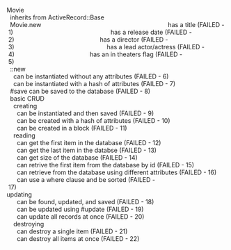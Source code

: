 Movie                                                                           
  inherits from ActiveRecord::Base                                              
  Movie.new                                                                     
    has a title (FAILED - 1)                                                    
    has a release date (FAILED - 2)                                             
    has a director (FAILED - 3)                                                 
    has a lead actor/actress (FAILED - 4)                                       
    has an in theaters flag (FAILED - 5)                                        
  ::new                                                                         
    can be instantiated without any attributes (FAILED - 6)                     
    can be instantiated with a hash of attributes (FAILED - 7)                  
  #save
    can be saved to the database (FAILED - 8)                                   
  basic CRUD                                                                    
    creating                                                                    
      can be instantiated and then saved (FAILED - 9)                           
      can be created with a hash of attributes (FAILED - 10)                    
      can be created in a block (FAILED - 11)                                   
    reading                                                                     
      can get the first item in the database (FAILED - 12)                      
      can get the last item in the databse (FAILED - 13)                        
      can get size of the database (FAILED - 14)                                
      can retrive the first item from the database by id (FAILED - 15)          
      can retrieve from the database using different attributes (FAILED - 16)   
      can use a where clause and be sorted (FAILED - 17)                                          
    updating                                                                    
      can be found, updated, and saved (FAILED - 18)                            
      can be updated using #update (FAILED - 19)                                
      can update all records at once (FAILED - 20)                              
    destroying                                                                  
      can destroy a single item (FAILED - 21)                                   
      can destroy all items at once (FAILED - 22)    

